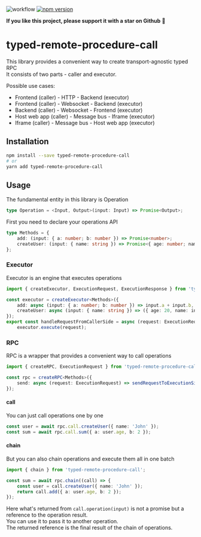 ![workflow](https://github.com/sergeyshpadyrev/typed-remote-procedure-call/actions/workflows/main.yml/badge.svg)
[![npm version](https://badge.fury.io/js/typed-remote-procedure-call.svg)](https://badge.fury.io/js/typed-remote-procedure-call)

**If you like this project, please support it with a star on Github** 🌟

# typed-remote-procedure-call

This library provides a convenient way to create transport-agnostic typed RPC <br/>
It consists of two parts - caller and executor. <br/>

Possible use cases:

-   Frontend (caller) - HTTP - Backend (executor)
-   Frontend (caller) - Websocket - Backend (executor)
-   Backend (caller) - Websocket - Frontend (executor)
-   Host web app (caller) - Message bus - Iframe (executor)
-   Iframe (caller) - Message bus - Host web app (executor)

## Installation

```sh
npm install --save typed-remote-procedure-call
# or
yarn add typed-remote-procedure-call
```

## Usage

The fundamental entity in this library is Operation

```ts
type Operation = <Input, Output>(input: Input) => Promise<Output>;
```

First you need to declare your operations API

```ts
type Methods = {
    add: (input: { a: number; b: number }) => Promise<number>;
    createUser: (input: { name: string }) => Promise<{ age: number; name: string }>;
};
```

### Executor

Executor is an engine that executes operations

```ts
import { createExecutor, ExecutionRequest, ExecutionResponse } from 'typed-remote-procedure-call';

const executor = createExecutor<Methods>({
    add: async (input: { a: number; b: number }) => input.a + input.b,
    createUser: async (input: { name: string }) => ({ age: 20, name: input.name }),
});
export const handleRequestFromCallerSide = async (request: ExecutionRequest): Promise<ExecutionResponse> =>
    executor.execute(request);
```

### RPC

RPC is a wrapper that provides a convenient way to call operations

```ts
import { createRPC, ExecutionRequest } from 'typed-remote-procedure-call';

const rpc = createRPC<Methods>({
    send: async (request: ExecutionRequest) => sendRequestToExecutionSide(request), // Here you can use any transport
});
```

#### call

You can just call operations one by one

```ts
const user = await rpc.call.createUser({ name: 'John' });
const sum = await rpc.call.sum({ a: user.age, b: 2 });
```

#### chain

But you can also chain operations and execute them all in one batch

```ts
import { chain } from 'typed-remote-procedure-call';

const sum = await rpc.chain((call) => {
    const user = call.createUser({ name: 'John' });
    return call.add({ a: user.age, b: 2 });
});
```

Here what's returned from `call.operation(input)` is not a promise but a reference to the operation result. <br/>
You can use it to pass it to another operation. <br/>
The returned reference is the final result of the chain of operations.
